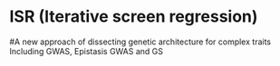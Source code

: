 # ISR (Iterative screen regression)
#A new approach of dissecting genetic architecture for complex traits
Including GWAS, Epistasis GWAS and GS


